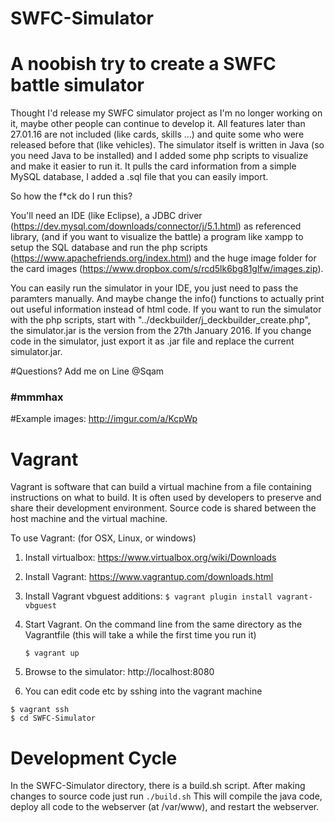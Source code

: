 # SWFC-Simulator
A noobish try to create a SWFC battle simulator
=======

Thought I'd release my SWFC simulator project as I'm no longer working on it, maybe other people can continue to develop it.
All features later than 27.01.16 are not included (like cards, skills ...) and quite some who were released before that (like vehicles).
The simulator itself is written in Java (so you need Java to be installed) and I added some php scripts to visualize and make it easier to run it.
It pulls the card information from a simple MySQL database, I added a .sql file that you can easily import.


So how the f*ck do I run this?

You'll need an IDE (like Eclipse), a JDBC driver (https://dev.mysql.com/downloads/connector/j/5.1.html) as referenced library, (and if you
want to visualize the battle) a program like xampp to setup the SQL database and run the php scripts (https://www.apachefriends.org/index.html)
and the huge image folder for the card images (https://www.dropbox.com/s/rcd5lk6bg81glfw/images.zip).

You can easily run the simulator in your IDE, you just need to pass the paramters manually. And maybe change the info() functions to
actually print out useful information instead of html code.
If you want to run the simulator with the php scripts, start with "../deckbuilder/j_deckbuilder_create.php", the simulator.jar is the version
from the 27th January 2016. If you change code in the simulator, just export it as .jar file and replace the current simulator.jar.

#Questions? Add me on Line @Sqam

### #mmmhax

#Example images:
http://imgur.com/a/KcpWp

# Vagrant

Vagrant is software that can build a virtual machine from a file containing instructions on what to build. It is often used by developers to preserve and share their development environment. Source code is shared between the host machine and the virtual machine.

To use Vagrant: (for OSX, Linux, or windows)

1. Install virtualbox: https://www.virtualbox.org/wiki/Downloads
1. Install Vagrant: https://www.vagrantup.com/downloads.html
1. Install Vagrant vbguest additions: `$ vagrant plugin install vagrant-vbguest`
1. Start Vagrant. On the command line from the same directory as the Vagrantfile (this will take a while the first time you run it)

    ```$ vagrant up```

1. Browse to the simulator: http://localhost:8080

1. You can edit code etc by sshing into the vagrant machine

```shell
$ vagrant ssh
$ cd SWFC-Simulator
```

# Development Cycle
In the SWFC-Simulator directory, there is a build.sh script. After making changes to source code just run
```./build.sh``` This will compile the java code, deploy all code to the webserver (at /var/www), and restart the webserver.
